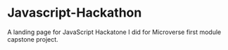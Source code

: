 # Javascript-Hackathon
A landing page for  JavaScript Hackatone I did for Microverse first module capstone project. 

